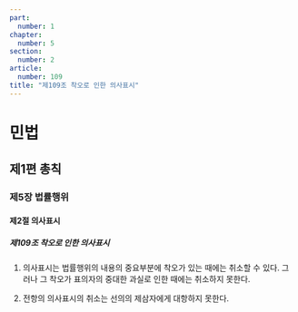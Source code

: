 ```yaml
---
part:
  number: 1
chapter:
  number: 5
section:
  number: 2
article:
  number: 109
title: "제109조 착오로 인한 의사표시"
---
```

# 민법

## 제1편 총칙

### 제5장 법률행위

#### 제2절 의사표시

##### 제109조 착오로 인한 의사표시

1. 의사표시는 법률행위의 내용의 중요부분에 착오가 있는 때에는 취소할 수 있다. 그러나 그 착오가 표의자의 중대한 과실로 인한 때에는 취소하지 못한다.

2. 전항의 의사표시의 취소는 선의의 제삼자에게 대항하지 못한다.
